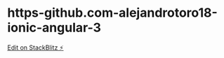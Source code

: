 # https-github.com-alejandrotoro18-ionic-angular-3

[Edit on StackBlitz ⚡️](https://stackblitz.com/edit/nativescript-stackblitz-templates-bnhp14)